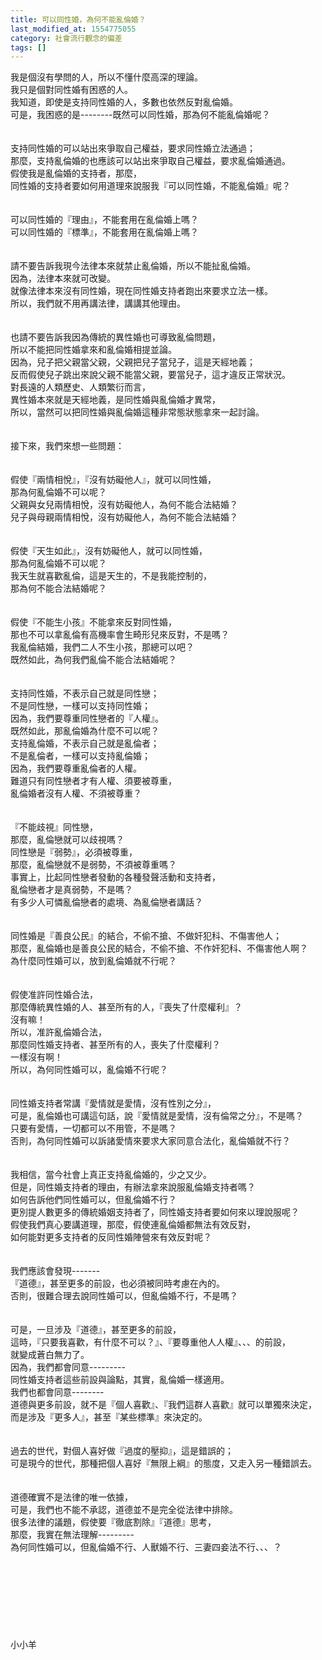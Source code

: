 ```yaml
---
title: 可以同性婚，為何不能亂倫婚？
last_modified_at: 1554775055
category: 社會流行觀念的偏差
tags: []
---
```


我是個沒有學問的人，所以不懂什麼高深的理論。<br>我只是個對同性婚有困惑的人。<br><!--more-->我知道，即使是支持同性婚的人，多數也依然反對亂倫婚。<br>可是，我困惑的是--------既然可以同性婚，那為何不能亂倫婚呢？<br><br><br>支持同性婚的可以站出來爭取自己權益，要求同性婚立法通過；<br>那麼，支持亂倫婚的也應該可以站出來爭取自己權益，要求亂倫婚通過。<br>假使我是亂倫婚的支持者，那麼，<br>同性婚的支持者要如何用道理來說服我『可以同性婚，不能亂倫婚』呢？<br><br><br>可以同性婚的『理由』，不能套用在亂倫婚上嗎？<br>可以同性婚的『標準』，不能套用在亂倫婚上嗎？<br><br><br>請不要告訴我現今法律本來就禁止亂倫婚，所以不能扯亂倫婚。<br>因為，法律本來就可改變。<br>就像法律本來沒有同性婚，現在同性婚支持者跑出來要求立法一樣。<br>所以，我們就不用再講法律，講講其他理由。<br><br><br>也請不要告訴我因為傳統的異性婚也可導致亂倫問題，<br>所以不能把同性婚拿來和亂倫婚相提並論。<br>因為，兒子把父親當父親，父親把兒子當兒子，這是天經地義；<br>反而假使兒子跳出來說父親不能當父親，要當兒子，這才違反正常狀況。<br>對長遠的人類歷史、人類繁衍而言，<br>異性婚本來就是天經地義，是同性婚與亂倫婚才異常，<br>所以，當然可以把同性婚與亂倫婚這種非常態狀態拿來一起討論。<br><br><br>接下來，我們來想一些問題：<br><br><br>假使『兩情相悅』，『沒有妨礙他人』，就可以同性婚，<br>那為何亂倫婚不可以呢？<br>父親與女兒兩情相悅，沒有妨礙他人，為何不能合法結婚？<br>兒子與母親兩情相悅，沒有妨礙他人，為何不能合法結婚？<br><br><br>假使『天生如此』，沒有妨礙他人，就可以同性婚，<br>那為何亂倫婚不可以呢？<br>我天生就喜歡亂倫，這是天生的，不是我能控制的，<br>那為何不能合法結婚呢？<br><br><br>假使『不能生小孩』不能拿來反對同性婚，<br>那也不可以拿亂倫有高機率會生畸形兒來反對，不是嗎？<br>我亂倫結婚，我們二人不生小孩，那總可以吧？<br>既然如此，為何我們亂倫不能合法結婚呢？<br><br><br>支持同性婚，不表示自己就是同性戀；<br>不是同性戀，一樣可以支持同性婚；<br>因為，我們要尊重同性戀者的『人權』。<br>既然如此，那亂倫婚為什麼不可以呢？<br>支持亂倫婚，不表示自己就是亂倫者；<br>不是亂倫者，一樣可以支持亂倫婚；<br>因為，我們要尊重亂倫者的人權。<br>難道只有同性戀者才有人權、須要被尊重，<br>亂倫婚者沒有人權、不須被尊重？<br><br><br>『不能歧視』同性戀，<br>那麼，亂倫戀就可以歧視嗎？<br>同性戀是『弱勢』，必須被尊重，<br>那麼，亂倫戀就不是弱勢，不須被尊重嗎？<br>事實上，比起同性戀者發動的各種發聲活動和支持者，<br>亂倫戀者才是真弱勢，不是嗎？<br>有多少人可憐亂倫戀者的處境、為亂倫戀者講話？<br><br><br>同性婚是『善良公民』的結合，不偷不搶、不做奸犯科、不傷害他人；<br>那麼，亂倫婚也是善良公民的結合，不偷不搶、不作奸犯科、不傷害他人啊？<br>為什麼同性婚可以，放到亂倫婚就不行呢？<br><br><br>假使准許同性婚合法，<br>那麼傳統異性婚的人、甚至所有的人，『喪失了什麼權利』？<br>沒有嘛！<br>所以，准許亂倫婚合法，<br>那麼同性婚支持者、甚至所有的人，喪失了什麼權利？<br>一樣沒有啊！<br>所以，為何同性婚可以，亂倫婚不行呢？<br><br><br>同性婚支持者常講『愛情就是愛情，沒有性別之分』，<br>可是，亂倫婚也可講這句話，說『愛情就是愛情，沒有倫常之分』，不是嗎？<br>只要有愛情，一切都可以不用管，不是嗎？<br>否則，為何同性婚可以訴諸愛情來要求大家同意合法化，亂倫婚就不行？<br><br><br>我相信，當今社會上真正支持亂倫婚的，少之又少。<br>但是，同性婚支持者的理由，有辦法拿來說服亂倫婚支持者嗎？<br>如何告訴他們同性婚可以，但亂倫婚不行？<br>更別提人數更多的傳統婚姻支持者了，同性婚支持者要如何來以理說服呢？<br>假使我們真心要講道理，那麼，假使連亂倫婚都無法有效反對，<br>如何能對更多支持者的反同性婚陣營來有效反對呢？<br><br><br>我們應該會發現-------<br>『道德』，甚至更多的前設，也必須被同時考慮在內的。<br>否則，很難合理去說同性婚可以，但亂倫婚不行，不是嗎？<br><br><br>可是，一旦涉及『道德』，甚至更多的前設，<br>這時，『只要我喜歡，有什麼不可以？』、『要尊重他人人權』、、、的前設，<br>就變成蒼白無力了。<br>因為，我們都會同意---------<br>同性婚支持者這些前設與論點，其實，亂倫婚一樣適用。<br>我們也都會同意--------<br>道德與更多前設，就不是『個人喜歡』、『我們這群人喜歡』就可以單獨來決定，<br>而是涉及『更多人』，甚至『某些標準』來決定的。<br><br><br>過去的世代，對個人喜好做『過度的壓抑』，這是錯誤的；<br>可是現今的世代，那種把個人喜好『無限上綱』的態度，又走入另一種錯誤去。<br><br><br>道德確實不是法律的唯一依據，<br>可是，我們也不能不承認，道德並不是完全從法律中排除。<br>很多法律的議題，假使要『徹底割除』『道德』思考，<br>那麼，我實在無法理解---------<br>為何同性婚可以，但亂倫婚不行、人獸婚不行、三妻四妾法不行、、、？<br><br><br><br><br><br><br><br><br>小小羊<br><br><br><br><br><br>
